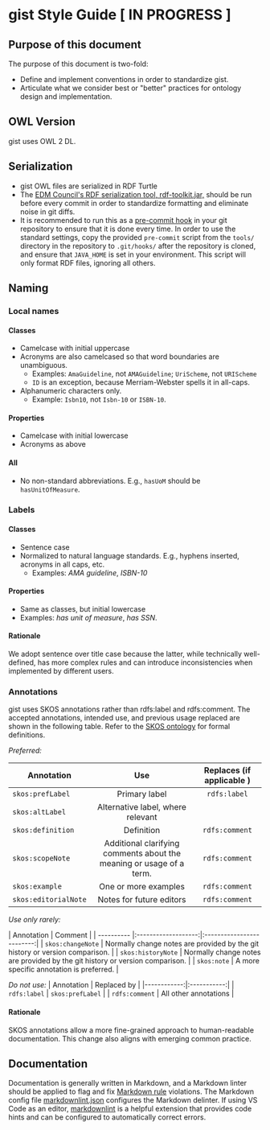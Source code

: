 gist Style Guide [ IN PROGRESS ]
=====

Purpose of this document
-----

The purpose of this document is two-fold:

- Define and implement conventions in order to standardize gist.
- Articulate what we consider best or "better" practices for ontology design and implementation.

OWL Version
-----

gist uses OWL 2 DL.

Serialization
-----

- gist OWL files are serialized in RDF Turtle
- The [EDM Council's RDF serialization tool, rdf-toolkit.jar,](https://github.com/edmcouncil/rdf-toolkit) should be run before every commit in order to standardize formatting and eliminate noise in git diffs.
- It is recommended to run this as a [pre-commit hook](https://git-scm.com/book/en/v2/Customizing-Git-Git-Hooks) in your git repository to ensure that it is done every time.
  In order to use the standard settings, copy the provided `pre-commit` script from the `tools/` directory in the repository to `.git/hooks/` after the repository is cloned,
  and ensure that `JAVA_HOME` is set in your environment. This script will only format RDF files, ignoring all others.

Naming
-----

### Local names

#### Classes

- Camelcase with initial uppercase
- Acronyms are also camelcased so that word boundaries are unambiguous.
  - Examples: `AmaGuideline`, not `AMAGuideline`; `UriScheme`, not `URIScheme`
  - `ID` is an exception, because Merriam-Webster spells it in all-caps.
- Alphanumeric characters only.
  - Example: `Isbn10`, not `Isbn-10` or `ISBN-10`.
  
#### Properties

- Camelcase with initial lowercase
- Acronyms as above

#### All

- No non-standard abbreviations. E.g., `hasUoM` should be `hasUnitOfMeasure`.

### Labels

#### Classes

- Sentence case
- Normalized to natural language standards. E.g., hyphens inserted, acronyms in all caps, etc.
  - Examples: _AMA guideline_, _ISBN-10_
  
#### Properties

- Same as classes, but initial lowercase
- Examples: _has unit of measure_, _has SSN_.

#### Rationale

We adopt sentence over title case because the latter, while technically well-defined, has more complex rules and can introduce inconsistencies when implemented by different users.

### Annotations

gist uses SKOS annotations rather than rdfs:label and rdfs:comment. The accepted annotations, intended use, and previous usage replaced are shown in the following table. Refer to the [SKOS ontology](http://www.w3.org/2004/02/skos/core) for formal definitions.

*Preferred:*

| Annotation | Use | Replaces (if applicable ) |
| ---------- |:-------------------:|:-------------------------:|
| `skos:prefLabel` | Primary label | `rdfs:label` |
| `skos:altLabel`  | Alternative label, where relevant |
| `skos:definition` | Definition | `rdfs:comment` |
| `skos:scopeNote` | Additional clarifying comments about the meaning or usage of a term. | `rdfs:comment` |
| `skos:example`   | One or more examples  | `rdfs:comment` |
| `skos:editorialNote` | Notes for future editors | `rdfs:comment` |

*Use only rarely:*

| Annotation | Comment |
| ---------- |:-------------------:|:-------------------------:|
| `skos:changeNote` | Normally change notes are provided by the git history or version comparison. |
| `skos:historyNote` | Normally change notes are provided by the git history or version comparison. |
| `skos:note` | A more specific annotation is preferred. |

*Do not use:*
| Annotation | Replaced by |
|------------:|:-----------:|
| `rdfs:label` | `skos:prefLabel` |
| `rdfs:comment` | All other annotations |

#### Rationale

SKOS annotations allow a more fine-grained approach to human-readable documentation. This change also aligns with emerging common practice.

Documentation
-----

Documentation is generally written in Markdown, and a Markdown linter should be applied to flag and fix [Markdown rule](https://github.com/DavidAnson/markdownlint/blob/v0.20.3/doc/Rules.md) violations. The Markdown config file [markdownlint.json](.markdownlint.json) configures the Markdown delinter. If using VS Code as an editor, [markdownlint](https://marketplace.visualstudio.com/items?itemName=DavidAnson.vscode-markdownlint) is a helpful extension that provides code hints and can be configured to automatically correct errors.
